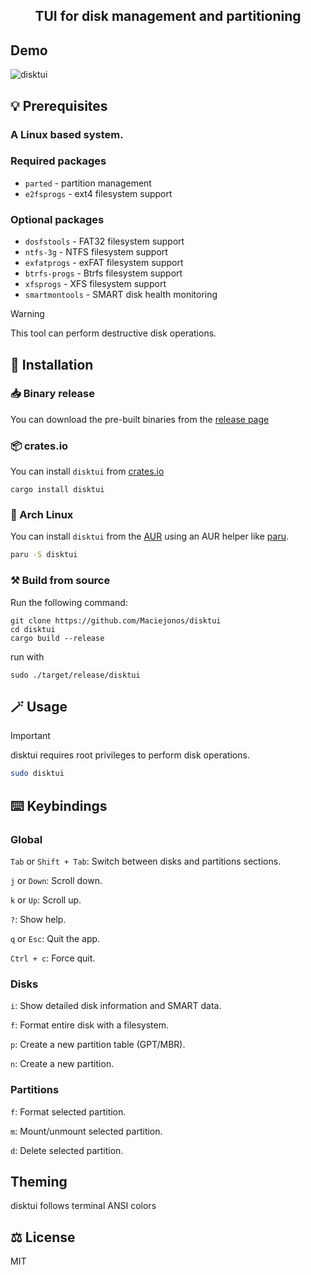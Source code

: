 <div align="center">
  <h2>TUI for disk management and partitioning</h2>
</div>

## Demo
![disktui](https://github.com/user-attachments/assets/dbda4e09-6309-441f-8c60-fd064e262ba8)

## 💡 Prerequisites

### A Linux based system.

### Required packages
- `parted` - partition management
- `e2fsprogs` - ext4 filesystem support

### Optional packages
- `dosfstools` - FAT32 filesystem support
- `ntfs-3g` - NTFS filesystem support
- `exfatprogs` - exFAT filesystem support
- `btrfs-progs` - Btrfs filesystem support
- `xfsprogs` - XFS filesystem support
- `smartmontools` - SMART disk health monitoring

> [!WARNING]
> This tool can perform destructive disk operations.

## 🚀 Installation

### 📥 Binary release

You can download the pre-built binaries from the [release page](https://github.com/Maciejonos/disktui/releases)

### 📦 crates.io

You can install `disktui` from [crates.io](https://crates.io/crates/disktui)

```shell
cargo install disktui
```

### 🐧 Arch Linux

You can install `disktui` from the [AUR](https://aur.archlinux.org/packages/disktui) using an AUR helper like [paru](https://github.com/Morganamilo/paru).

```bash
paru -S disktui
```

### ⚒️ Build from source

Run the following command:

```shell
git clone https://github.com/Maciejonos/disktui
cd disktui
cargo build --release
```

run with
```shell
sudo ./target/release/disktui
```

## 🪄 Usage

> [!IMPORTANT]
> disktui requires root privileges to perform disk operations.

```bash
sudo disktui
```

## ⌨️ Keybindings

### Global

`Tab` or `Shift + Tab`: Switch between disks and partitions sections.

`j` or `Down`: Scroll down.

`k` or `Up`: Scroll up.

`?`: Show help.

`q` or `Esc`: Quit the app.

`Ctrl + c`: Force quit.

### Disks

`i`: Show detailed disk information and SMART data.

`f`: Format entire disk with a filesystem.

`p`: Create a new partition table (GPT/MBR).

`n`: Create a new partition.

### Partitions

`f`: Format selected partition.

`m`: Mount/unmount selected partition.

`d`: Delete selected partition.

## Theming
disktui follows terminal ANSI colors

## ⚖️ License

MIT
